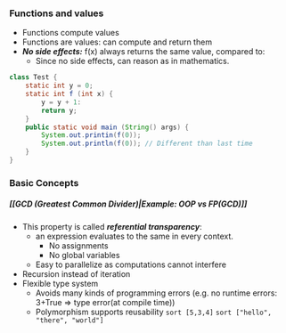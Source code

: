 ### Functions and values
- Functions compute values
- Functions are values: can compute and return them
- _**No side effects:**_ f(x) always returns the same value, compared to: 
	- Since no side effects, can reason as in mathematics. 
``` java
class Test {  
	static int y = 0;
	static int f (int x) {
		y = y + 1:
		return y;
	}
	public static void main (String() args) {
		System.out.printin(f(0));
		System.out.println(f(0)); // Different than last time
	}
}
```
### Basic Concepts 
##### [[GCD (Greatest Common Divider)|Example: OOP vs FP(GCD)]]
- This property is called **_referential transparency_**:
	- an expression evaluates to the same in every context.
		- No assignments  
		- No global variables
	- Easy to parallelize as computations cannot interfere
- Recursion instead of iteration
- Flexible type system
	- Avoids many kinds of programming errors (e.g. no runtime errors: 3+True => type error(at compile time))
	- Polymorphism supports reusability
		`sort [5,3,4]` 
		`sort ["hello", "there", "world"]`
